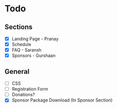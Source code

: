 # Todo
## Sections

- [X] Landing Page - Pranay
- [X] Schedule 
- [X] FAQ - Saransh
- [X] Sponsors - Gurshaan

## General
- [ ] CSS
- [ ] Registration Form
- [ ] Donations?
- [X] Sponsor Package Download (In Sponsor Section)
